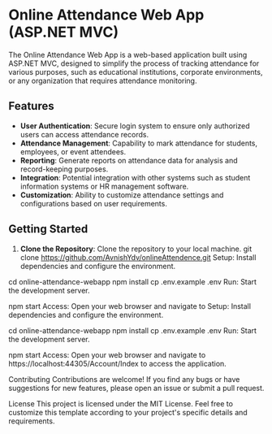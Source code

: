 # Online Attendance Web App (ASP.NET MVC)

The Online Attendance Web App is a web-based application built using ASP.NET MVC, designed to simplify the process of tracking attendance for various purposes, such as educational institutions, corporate environments, or any organization that requires attendance monitoring.

## Features

- **User Authentication**: Secure login system to ensure only authorized users can access attendance records.
- **Attendance Management**: Capability to mark attendance for students, employees, or event attendees.
- **Reporting**: Generate reports on attendance data for analysis and record-keeping purposes.
- **Integration**: Potential integration with other systems such as student information systems or HR management software.
- **Customization**: Ability to customize attendance settings and configurations based on user requirements.

## Getting Started

1. **Clone the Repository**: Clone the repository to your local machine.
   git clone https://github.com/AvnishYdv/onlineAttendence.git
Setup: Install dependencies and configure the environment.

cd online-attendance-webapp
npm install
cp .env.example .env
Run: Start the development server.

npm start
Access: Open your web browser and navigate to Setup: Install dependencies and configure the environment.

cd online-attendance-webapp
npm install
cp .env.example .env
Run: Start the development server.

npm start
Access: Open your web browser and navigate to https://localhost:44305/Account/Index to access the application.

Contributing
Contributions are welcome! If you find any bugs or have suggestions for new features, please open an issue or submit a pull request.

License
This project is licensed under the MIT License.
Feel free to customize this template according to your project's specific details and requirements.







